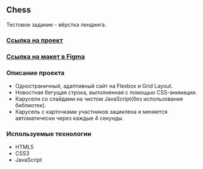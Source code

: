 ## Chess

Тестовое задание - вёрстка лендинга.

### [Ссылка на проект](https://lizaelkina.github.io/chess-markup/ 'Выполненный проект')

### [Ссылка на макет в Figma](https://www.figma.com/file/0xXfupPNU3aZxPqFbmhCKb/Дизайн-для-верстки-%7C-Тестовый-лендинг?type=design&node-id=0%3A1&mode=design&t=rOAaagCJbi3KLDi4-1 'Макет в Figma')

### Описание проекта

- Одностраничный, адаптивный сайт на Flexbox и Grid Layout.
- Новостная бегущая строка, выполненная с помощью CSS-анимации.
- Карусели со слайдами на чистом JavaScript(без использования библиотек).
- Карусель с карточками участников зациклена и меняется автоматически через каждые 4 секунды.

### Используемые технологии

- HTML5
- CSS3
- JavaScript
